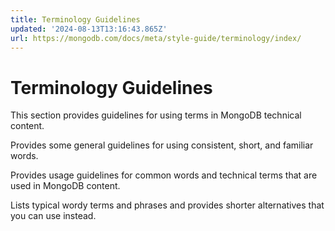```yaml
---
title: Terminology Guidelines
updated: '2024-08-13T13:16:43.865Z'
url: https://mongodb.com/docs/meta/style-guide/terminology/index/
---
```


# Terminology Guidelines

This section provides guidelines for using terms in MongoDB technical content.

Provides some general guidelines for using consistent, short, and familiar words.

Provides usage guidelines for common words and technical terms that are used in MongoDB content.

Lists typical wordy terms and phrases and provides shorter alternatives that you can use instead.